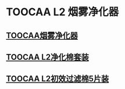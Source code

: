 ﻿---
sidebar_position: 5
sidebar_label: TOOCAA-L2-烟雾净化器
---
# TOOCAA L2 烟雾净化器
## [TOOCAA烟雾净化器](https://wiki.toocaa.com/toocaal2/TOOCAA%20L2%20Accessories/Smoke%20Purifier/smoke-purifier)
## [TOOCAA L2净化棉套装](https://wiki.toocaa.com/toocaal2/TOOCAA%20L2%20Accessories/Smoke%20Purifier/filter-replacement-kit)
## [TOOCAA L2初效过滤棉5片装](https://wiki.toocaa.com/toocaal2/TOOCAA%20L2%20Accessories/Smoke%20Purifier/smoke-purifier-pre-filter-5pc)
